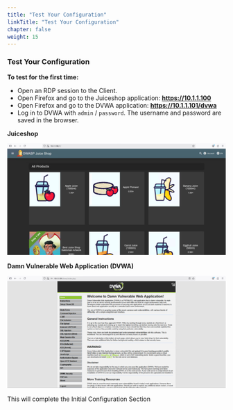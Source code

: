 ```yaml
---
title: "Test Your Configuration"
linkTitle: "Test Your Configuration"
chapter: false
weight: 15
---
```

### **Test Your Configuration**

**To test for the first time:**

- Open an RDP session to the Client.
- Open Firefox and go to the Juiceshop application: **https://10.1.1.100**
- Open Firefox and go to the DVWA application: **https://10.1.1.101/dvwa**
- Log in to DVWA with ```admin``` / ```password```. The username and password are saved in the browser.

**Juiceshop**

![](juiceshop-test.png)

**Damn Vulnerable Web Application \(DVWA\)**

![](dvwa-test.png)

This will complete the Initial Configuration Section